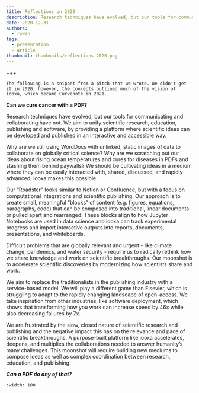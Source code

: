 ```yaml
---
title: Reflections on 2020
description: Research techniques have evolved, but our tools for communicating and collaborating have not. Curvenote aims to unify scientific research, education, & publishing, by providing a platform where scientific ideas can be developed and published in an interactive and accessible way.
date: 2020-12-31
authors:
  - rowan
tags:
  - presentation
  - article
thumbnail: thumbnails/reflections-2020.png
---
```


+++

```{note}
The following is a snippet from a pitch that we wrote. We didn't get it in 2020, however, the concepts outlined much of the vision of iooxa, which became Curvenote in 2021.
```

**Can we cure cancer with a PDF?**

Research techniques have evolved, but our tools for communicating and collaborating have not. We aim to unify scientific research, education, publishing and software, by providing a platform where scientific ideas can be developed and published in an interactive and accessible way.

Why are we still using WordDocs with unlinked, static images of data to collaborate on globally critical science? Why are we scratching out our ideas about rising ocean temperatures and cures for diseases in PDFs and stashing them behind paywalls? We should be cultivating ideas in a medium where they can be easily interacted with, shared, discussed, and rapidly advanced; iooxa makes this possible.

Our “Roadster” looks similar to Notion or Confluence, but with a focus on computational integrations and scientific publishing. Our approach is to create small, meaningful “blocks” of content (e.g. figures, equations, paragraphs, code) that can be composed into traditional, linear documents or pulled apart and rearranged. These blocks align to how Jupyter Notebooks are used in data science and iooxa can track experimental progress and import interactive outputs into reports, documents, presentations, and whiteboards.

Difficult problems that are globally relevant and urgent - like climate change, pandemics, and water security - require us to radically rethink how we share knowledge and work on scientific breakthroughs. Our moonshot is to accelerate scientific discoveries by modernizing how scientists share and work.

We aim to replace the traditionalists in the publishing industry with a service-based model. We will play a different game than Elsevier, which is struggling to adapt to the rapidly changing landscape of open-access. We take inspiration from other industries, like software deployment, which shows that transforming how you work can increase speed by 46x while also decreasing failures by 7x.

We are frustrated by the slow, closed nature of scientific research and publishing and the negative impact this has on the relevance and pace of scientific breakthroughs. A purpose-built platform like iooxa accelerates, deepens, and multiplies the collaborations needed to answer humanity’s many challenges. This moonshot will require building new mediums to compose ideas as well as complex coordination between research, education, and publishing.

_**Can a PDF do any of that?**_

```{iframe} https://www.youtube-nocookie.com/embed/N0imbgUOzYY
:width: 100
```
